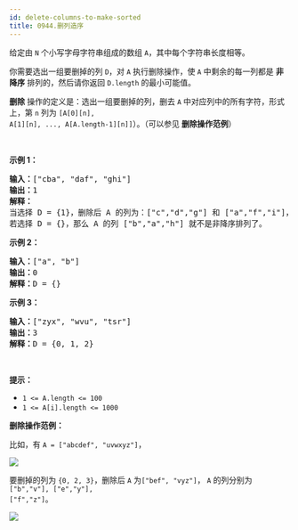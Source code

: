```yaml
---
id: delete-columns-to-make-sorted
title: 0944.删列造序
---
```

给定由 <code>N</code> 个小写字母字符串组成的数组 <code>A</code>，其中每个字符串长度相等。

你需要选出一组要删掉的列 <code>D</code>，对 <code>A</code> 执行删除操作，使 <code>A</code> 中剩余的每一列都是 **非降序** 排列的，然后请你返回 <code>D.length</code> 的最小可能值。

**删除** 操作的定义是：选出一组要删掉的列，删去 <code>A</code> 中对应列中的所有字符，形式上，第 <code>n</code> 列为 <code>[A[0][n], A[1][n], ..., A[A.length-1][n]]</code>）。（可以参见 **删除操作范例**）

 

**示例 1：**


<pre><strong>输入：</strong>[&#34;cba&#34;, &#34;daf&#34;, &#34;ghi&#34;]<br/><strong>输出：</strong>1<br/><strong>解释：</strong><br/>当选择 D = {1}，删除后 A 的列为：[&#34;c&#34;,&#34;d&#34;,&#34;g&#34;] 和 [&#34;a&#34;,&#34;f&#34;,&#34;i&#34;]，均为非降序排列。<br/>若选择 D = {}，那么 A 的列 [&#34;b&#34;,&#34;a&#34;,&#34;h&#34;] 就不是非降序排列了。<br/></pre>

**示例 2：**


<pre><strong>输入：</strong>[&#34;a&#34;, &#34;b&#34;]<br/><strong>输出：</strong>0<br/><strong>解释：</strong>D = {}<br/></pre>

**示例 3：**


<pre><strong>输入：</strong>[&#34;zyx&#34;, &#34;wvu&#34;, &#34;tsr&#34;]<br/><strong>输出：</strong>3<br/><strong>解释：</strong>D = {0, 1, 2}<br/></pre>

 

**提示：**

- <code>1 &lt;= A.length &lt;= 100</code>
- <code>1 &lt;= A[i].length &lt;= 1000</code>
 

**删除操作范例：**

比如，有 <code>A = [&#34;abcdef&#34;, &#34;uvwxyz&#34;]</code>，

![](https://assets.leetcode-cn.com/aliyun-lc-upload/uploads/2019/07/06/944_1.png)

要删掉的列为 <code>{0, 2, 3}</code>，删除后 <code>A</code> 为<code>[&#34;bef&#34;, &#34;vyz&#34;]</code>， <code>A</code> 的列分别为<code>[&#34;b&#34;,&#34;v&#34;], [&#34;e&#34;,&#34;y&#34;], [&#34;f&#34;,&#34;z&#34;]</code>。

![](https://assets.leetcode-cn.com/aliyun-lc-upload/uploads/2019/07/06/944_2.png)
